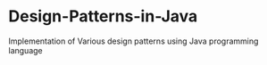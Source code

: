 # Design-Patterns-in-Java
Implementation of Various design patterns using Java programming language
